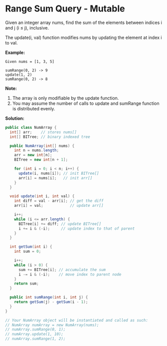 # Range Sum Query - Mutable

Given an integer array nums, find the sum of the elements between indices i and j (i ≤ j), inclusive.

The update(i, val) function modifies nums by updating the element at index i to val.

**Example:**
```
Given nums = [1, 3, 5]

sumRange(0, 2) -> 9
update(1, 2)
sumRange(0, 2) -> 8
```

**Note:**

1. The array is only modifiable by the update function.
2. You may assume the number of calls to update and sumRange function is distributed evenly.

**Solution:**
```java
public class NumArray {
  int[] arr;    // stores nums[]
  int[] BITree; // binary indexed tree

  public NumArray(int[] nums) {
    int n = nums.length;
    arr = new int[n];
    BITree = new int[n + 1];

    for (int i = 0; i < n; i++) {
      update(i, nums[i]); // init BITree[]
      arr[i] = nums[i];   // init arr[]
    }
  }

  void update(int i, int val) {
    int diff = val - arr[i]; // get the diff
    arr[i] = val;            // update arr[]

    i++;
    while (i <= arr.length) {
      BITree[i] += diff; // update BITree[]
      i += i & (-i);     // update index to that of parent
    }
  }

  int getSum(int i) {
    int sum = 0;

    i++;
    while (i > 0) {
      sum += BITree[i]; // accumulate the sum
      i -= i & (-i);    // move index to parent node
    }
    return sum;
  }

  public int sumRange(int i, int j) {
    return getSum(j) - getSum(i - 1);
  }
}

// Your NumArray object will be instantiated and called as such:
// NumArray numArray = new NumArray(nums);
// numArray.sumRange(0, 1);
// numArray.update(1, 10);
// numArray.sumRange(1, 2);
```